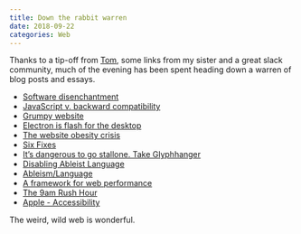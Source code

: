 ```yaml
---
title: Down the rabbit warren
date: 2018-09-22
categories: Web
---
```


Thanks to a tip-off from [Tom](http://tomruzyllo.com), some links from my sister and a great slack community, much of the evening has been spent heading down a warren of blog posts and essays.

- [Software disenchantment](http://tonsky.me/blog/disenchantment/)
- [JavaScript v. backward compatibility](http://tonsky.me/blog/compatibility/)
- [Grumpy website](https://grumpy.website)
- [Electron is flash for the desktop](https://josephg.com/blog/electron-is-flash-for-the-desktop/)
- [The website obesity crisis](http://idlewords.com/talks/website_obesity.htm)
- [Six Fixes](http://idlewords.com/talks/what_happens_next_will_amaze_you.htm#six_fixes)
- [It’s dangerous to go stallone. Take Glyphhanger](https://www.zachleat.com/web/glyphhanger/)
- [Disabling Ableist Language](https://www.copyediting.com/disabling-ableist-language/#.W6alsBNKjBL)
- [Ableism/Language](https://www.autistichoya.com/p/ableist-words-and-terms-to-avoid.html)
- [A framework for web performance](https://adactio.com/journal/14355)
- [The 9am Rush Hour](https://medium.com/@aerotwist/the-9am-rush-hour-2d7ae687efd5)
- [Apple - Accessibility](https://www.youtube.com/watch?v=XB4cjbYywqg)

The weird, wild web is wonderful.
